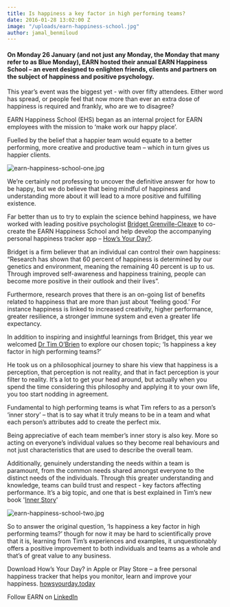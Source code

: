 ```yaml
---
title: Is happiness a key factor in high performing teams?
date: 2016-01-28 13:02:00 Z
image: "/uploads/earn-happiness-school.jpg"
author: jamal_benmiloud
---
```


#### On Monday 26 January (and not just any Monday, the Monday that many refer to as Blue Monday), EARN hosted their annual EARN Happiness School – an event designed to enlighten friends, clients and partners on the subject of happiness and positive psychology.

This year’s event was the biggest yet - with over fifty attendees. Either word has spread, or people feel that now more than ever an extra dose of happiness is required and frankly, who are we to disagree?

EARN Happiness School (EHS) began as an internal project for EARN employees with the mission to ‘make work our happy place’.

Fuelled by the belief that a happier team would equate to a better performing, more creative and productive team – which in turn gives us happier clients.

![earn-happiness-school-one.jpg](/uploads/earn-happiness-school-one.jpg)

We’re certainly not professing to uncover the definitive answer for how to be happy, but we do believe that being mindful of happiness and understanding more about it will lead to a more positive and fulfilling existence.

Far better than us to try to explain the science behind happiness, we have worked with leading positive psychologist [Bridget Grenville-Cleave](https://twitter.com/bridgetgc) to co-create the EARN Happiness School and help develop the accompanying personal happiness tracker app – [How’s Your Day?](http://howsyourday.today/).

Bridget is a firm believer that an individual can control their own happiness: “Research has shown that 60 percent of happiness is determined by our genetics and environment, meaning the remaining 40 percent is up to us. Through improved self-awareness and happiness training, people can become more positive in their outlook and their lives”.

Furthermore, research proves that there is an on-going list of benefits related to happiness that are more than just about ‘feeling good.’ For instance happiness is linked to increased creativity, higher performance, greater resilience, a stronger immune system and even a greater life expectancy.

In addition to inspiring and insightful learnings from Bridget, this year we welcomed [Dr Tim O’Brien](https://twitter.com/doctob) to explore our chosen topic; ‘Is happiness a key factor in high performing teams?’

He took us on a philosophical journey to share his view that happiness is a perception, that perception is not reality, and that in fact perception is your filter to reality. It’s a lot to get your head around, but actually when you spend the time considering this philosophy and applying it to your own life, you too start nodding in agreement.

Fundamental to high performing teams is what Tim refers to as a person’s  ‘inner story’ – that is to say what it truly means to be in a team and what each person’s attributes add to create the perfect mix.

Being appreciative of each team member’s inner story is also key. More so acting on everyone’s individual values so they become real behaviours and not just characteristics that are used to describe the overall team.

Additionally, genuinely understanding the needs within a team is paramount, from the common needs shared amongst everyone to the distinct needs of the individuals. Through this greater understanding and knowledge, teams can build trust and respect - key factors affecting performance. It’s a big topic, and one that is best explained in Tim’s new book '[Inner Story](http://www.amazon.co.uk/Inner-Story-Understand-Change-world/dp/1518820476/ref=sr_1_1?ie=UTF8&qid=1453907655&sr=8-1&keywords=inner\+story)'

![earn-happiness-school-two.jpg](/uploads/earn-happiness-school-two.jpg)

So to answer the original question, ‘Is happiness a key factor in high performing teams?’ though for now it may be hard to scientifically prove that it is, learning from Tim’s experiences and examples, it unquestionably offers a positive improvement to both individuals and teams as a whole and that’s of great value to any business.

Download How’s Your Day? in Apple or Play Store – a free personal happiness tracker that helps you monitor, learn and improve your happiness.
[howsyourday.today](http://howsyourday.today/)

Follow EARN on [LinkedIn](https://www.linkedin.com/company-beta/5114446)